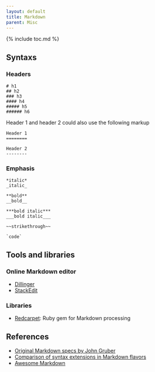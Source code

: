 ```yaml
---
layout: default
title: Markdown
parent: Misc
---
```


{% include toc.md %}

## Syntaxs

### Headers

```
# h1
## h2
### h3
#### h4
##### h5
###### h6
```

Header 1 and header 2 could also use the following markup

```
Header 1
========

Header 2
--------
```

### Emphasis

```
*italic*
_italic_

**bold**
__bold__

***bold italic***
___bold italic___

~~strikethrough~~

`code`
```

## Tools and libraries

### Online Markdown editor

- [Dillinger](https://dillinger.io/)
- [StackEdit](https://stackedit.io/app#)

### Libraries

- [Redcarpet](https://github.com/vmg/redcarpet): Ruby gem for Markdown processing


## References

- [Original Markdown specs by John Gruber](https://daringfireball.net/projects/markdown/)
- [Comparison of syntax extensions in Markdown flavors](https://gist.github.com/vimtaai/99f8c89e7d3d02a362117284684baa0f)
- [Awesome Markdown](https://github.com/mundimark/awesome-markdown)
